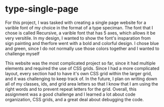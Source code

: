 # type-single-page
 For this project, I was tasked with creating a single page website for a varible font of my choice in the format of a type speciman. The font that I chose is called Recursive, a varible font that has 5 axes, which allows it be very versitile. In my design, I wanted to show the font's insparation from sign painting and therfore went with a bold and colorful design. I chose blue and green, since I do not normally use those colors together and I wanted to challenge myself

This website was the most complicated project so far, since it had multiple elements and required the use of CSS grids. Since I had a more complicated layout, every section had to have it's own CSS grid within the larger grid, and it was challenging to keep track of. In the future, I plan on writing down all of my classes, ids, and grid area letters so that I know that I am using the right words and to prevent repeat letters for the grid. Overall, this assignment was a good challenge and I learned a lot about code organization, CSS grids, and a great deal about debugging the code.

